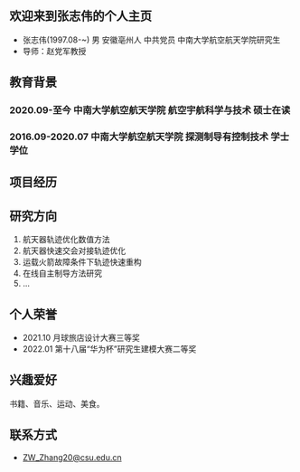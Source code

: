 ## 欢迎来到张志伟的个人主页

- 张志伟(1997.08-~)  男  安徽亳州人 中共党员  中南大学航空航天学院研究生
- 导师：赵党军教授

## 教育背景

### 2020.09-至今   中南大学航空航天学院  航空宇航科学与技术  硕士在读

### 2016.09-2020.07  中南大学航空航天学院  探测制导有控制技术  学士学位

## 项目经历


## 研究方向
1. 航天器轨迹优化数值方法
2. 航天器快速交会对接轨迹优化
3. 运载火箭故障条件下轨迹快速重构
4. 在线自主制导方法研究
5. ...


## 个人荣誉
- 2021.10  月球旅店设计大赛三等奖
- 2022.01  第十八届“华为杯”研究生建模大赛二等奖


## 兴趣爱好
书籍、音乐、运动、美食。

## 联系方式
- ZW_Zhang20@csu.edu.cn

